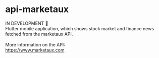 # api-marketaux
IN DEVELOPMENT :wrench:<br />
Flutter mobile application, which shows stock market and finance news fetched from the marketaux API.<br /><br />
More information on the API:<br />
https://www.marketaux.com
